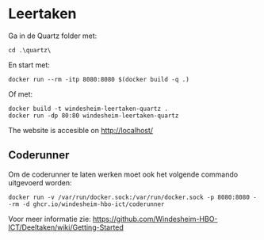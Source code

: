 # Leertaken

Ga in de Quartz folder met:

```SH
cd .\quartz\
```

En start met:

```SH
docker run --rm -itp 8080:8080 $(docker build -q .)
```

Of met:

```SH
docker build -t windesheim-leertaken-quartz .
docker run -dp 80:80 windesheim-leertaken-quartz
```

The website is accesible on <http://localhost/>

## Coderunner

Om de coderunner te laten werken moet ook het volgende commando uitgevoerd worden:

```SH
docker run -v /var/run/docker.sock:/var/run/docker.sock -p 8080:8080 --rm -d ghcr.io/windesheim-hbo-ict/coderunner
```

Voor meer informatie zie: <https://github.com/Windesheim-HBO-ICT/Deeltaken/wiki/Getting-Started>
